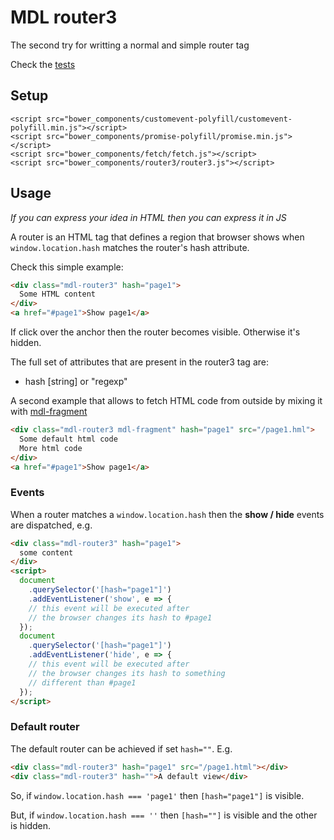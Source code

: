 # MDL router3
The second try for writting a normal and simple router tag

Check the [tests](/test)

## Setup

```
<script src="bower_components/customevent-polyfill/customevent-polyfill.min.js"></script>
<script src="bower_components/promise-polyfill/promise.min.js"></script>
<script src="bower_components/fetch/fetch.js"></script>
<script src="bower_components/router3/router3.js"></script>
```

## Usage

_If you can express your idea in HTML then you can express it in JS_

A router is an HTML tag that defines a region that browser shows when ```window.location.hash``` matches the router's hash attribute.

Check this simple example:
```html
<div class="mdl-router3" hash="page1">
  Some HTML content
</div>
<a href="#page1">Show page1</a>
```

If click over the anchor then the router becomes visible. Otherwise it's hidden.

The full set of attributes that are present in the router3 tag are:

- hash [string] or "regexp"

A second example that allows to fetch HTML code from outside by mixing it with [mdl-fragment](/m3co/pseudoimport-html)
```html
<div class="mdl-router3 mdl-fragment" hash="page1" src="/page1.hml">
  Some default html code
  More html code
</div>
<a href="#page1">Show page1</a>
```

### Events

When a router matches a ```window.location.hash``` then the __show / hide__ events are dispatched, e.g.

```html
<div class="mdl-router3" hash="page1">
  some content
</div>
<script>
  document
    .querySelector('[hash="page1"]')
    .addEventListener('show', e => {
    // this event will be executed after
    // the browser changes its hash to #page1
  });
  document
    .querySelector('[hash="page1"]')
    .addEventListener('hide', e => {
    // this event will be executed after
    // the browser changes its hash to something
    // different than #page1
  });
</script>
```

### Default router

The default router can be achieved if set ```hash=""```. E.g.

```html
<div class="mdl-router3" hash="page1" src="/page1.html"></div>
<div class="mdl-router3" hash="">A default view</div>
```

So, if ```window.location.hash === 'page1'``` then ```[hash="page1"]``` is visible.

But, if ```window.location.hash === ''``` then ```[hash=""]``` is visible and the other is hidden.

